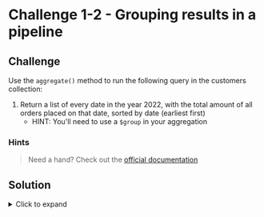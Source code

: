 # Challenge 1-2 - Grouping results in a pipeline

## Challenge

Use the `aggregate()` method to run the following query in the customers collection:

1. Return a list of every date in the year 2022, with the total amount of all orders placed on that date, sorted by date (earliest first)
   - HINT: You'll need to use a `$group` in your aggregation

### Hints

> Need a hand? Check out the [official documentation](https://www.mongodb.com/docs/manual/core/aggregation-pipeline/)

## Solution

<details>
  <summary>Click to expand</summary>

```javascript
db.orders.aggregate([
  {
    $match:
    {
      "date": { $gte: new ISODate("2022-01-01"), $lt: new ISODate("2022-12-31") }
    }
  },
  {
    $group:
    {
      _id: { $dateToString: { format: "%Y-%m-%d", date: "$date" } },
      amount: { $sum: "$amount" },
    }
  },
  {
    $sort: { date: -1 }
  }
])
```

### Expected Output

```javascript
[
  { _id: '2022-07-11', amount: Decimal128("299.50") },
  { _id: '2022-07-10', amount: Decimal128("75.94") },
  { _id: '2022-08-20', amount: Decimal128("45.99") },
  { _id: '2022-07-20', amount: Decimal128("45.94") },
  { _id: '2022-08-30', amount: Decimal128("5.99") }
]
```

</details>
